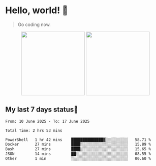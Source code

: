 # Hello, world! 🥰
> Go coding now.

<div align="center">
<div><img src="https://github-readme-stats.vercel.app/api?username=Xrondev&count_private=true" height="200px"/> <img src="https://github-readme-stats.vercel.app/api/top-langs/?username=Xrondev" height="200px"/></div>
</div>
<div align="center"></div>  

## My last 7 days status🧐

<!--START_SECTION:waka-->

```txt
From: 10 June 2025 - To: 17 June 2025

Total Time: 2 hrs 53 mins

PowerShell   1 hr 42 mins    ██████████████▓░░░░░░░░░░   58.71 %
Docker       27 mins         ████░░░░░░░░░░░░░░░░░░░░░   15.89 %
Bash         27 mins         ████░░░░░░░░░░░░░░░░░░░░░   15.65 %
JSON         14 mins         ██░░░░░░░░░░░░░░░░░░░░░░░   08.55 %
Other        1 min           ░░░░░░░░░░░░░░░░░░░░░░░░░   00.60 %
```

<!--END_SECTION:waka-->
